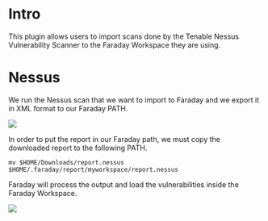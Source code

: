 # Intro

This plugin allows users to import scans done by the Tenable Nessus Vulnerability Scanner to the Faraday Workspace they are using.

# Nessus

We run the Nessus scan that we want to import to Faraday and we export it in XML format to our Faraday PATH.

![](https://raw.github.com/wiki/infobyte/faraday/images/faraday_nessus_plugin1.png)

In order to put the report in our Faraday path, we must copy the downloaded report to the following PATH.

`mv $HOME/Downloads/report.nessus $HOME/.faraday/report/myworkspace/report.nessus`

Faraday will process the output and load the vulnerabilities inside the Faraday Workspace.

![](https://raw.github.com/wiki/infobyte/faraday/faraday_nessus_plugin2.png)
